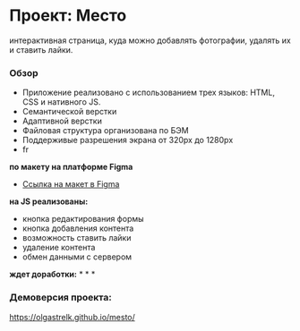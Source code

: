 # Проект: Место
 интерактивная страница, куда можно добавлять фотографии, удалять их и ставить лайки.
 
### Обзор

* Приложение реализовано с использованием трех языков: HTML, CSS и нативного JS.
* Семантической верстки
* Адаптивной верстки
* Файловая структура организована по БЭМ
* Поддерживые разрешения экрана от 320px до 1280px
* fr

**по макету на платформе Figma**

* [Ссылка на макет в Figma](https://www.figma.com/file/2cn9N9jSkmxD84oJik7xL7/JavaScript.-Sprint-4?node-id=0%3A1)

**на JS реализованы:**
* кнопка редактирования формы
* кнопка добавления контента
* возможность ставить лайки
* удаление контента
* обмен данными с сервером

**ждет доработки:**
*
*
*

### Демоверсия проекта:
https://olgastrelk.github.io/mesto/
